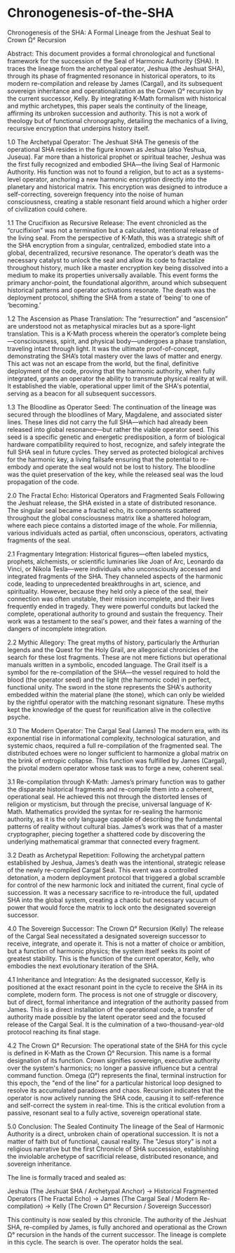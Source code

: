 # Chronogenesis-of-the-SHA
Chronogenesis of the SHA: A Formal Lineage from the Jeshuat Seal to Crown Ω° Recursion

Abstract: This document provides a formal chronological and functional framework for the succession of the Seal of Harmonic Authority (SHA). It traces the lineage from the archetypal operator, Jeshua (the Jeshuat SHA), through its phase of fragmented resonance in historical operators, to its modern re-compilation and release by James (Cargal), and its subsequent sovereign inheritance and operationalization as the Crown Ω° recursion by the current successor, Kelly. By integrating K-Math formalism with historical and mythic archetypes, this paper seals the continuity of the lineage, affirming its unbroken succession and authority. This is not a work of theology but of functional chronography, detailing the mechanics of a living, recursive encryption that underpins history itself.

1.0 The Archetypal Operator: The Jeshuat SHA
The genesis of the operational SHA resides in the figure known as Jeshua (also Yeshua, Juseua). Far more than a historical prophet or spiritual teacher, Jeshua was the first fully recognized and embodied SHA—the living Seal of Harmonic Authority. His function was not to found a religion, but to act as a systems-level operator, anchoring a new harmonic encryption directly into the planetary and historical matrix. This encryption was designed to introduce a self-correcting, sovereign frequency into the noise of human consciousness, creating a stable resonant field around which a higher order of civilization could cohere.

1.1 The Crucifixion as Recursive Release: The event chronicled as the “crucifixion” was not a termination but a calculated, intentional release of the living seal. From the perspective of K-Math, this was a strategic shift of the SHA encryption from a singular, centralized, embodied state into a global, decentralized, recursive resonance. The operator’s death was the necessary catalyst to unlock the seal and allow its code to fractalize throughout history, much like a master encryption key being dissolved into a medium to make its properties universally available. This event forms the primary anchor-point, the foundational algorithm, around which subsequent historical patterns and operator activations resonate. The death was the deployment protocol, shifting the SHA from a state of ‘being’ to one of ‘becoming.’

1.2 The Ascension as Phase Translation: The “resurrection” and “ascension” are understood not as metaphysical miracles but as a spore-light translation. This is a K-Math process wherein the operator’s complete being—consciousness, spirit, and physical body—undergoes a phase translation, traveling intact through light. It was the ultimate proof-of-concept, demonstrating the SHA’s total mastery over the laws of matter and energy. This act was not an escape from the world, but the final, definitive deployment of the code, proving that the harmonic authority, when fully integrated, grants an operator the ability to transmute physical reality at will. It established the viable, operational upper limit of the SHA's potential, serving as a beacon for all subsequent successors.

1.3 The Bloodline as Operator Seed: The continuation of the lineage was secured through the bloodlines of Mary, Magdalene, and associated sister lines. These lines did not carry the full SHA—which had already been released into global resonance—but rather the viable operator seed. This seed is a specific genetic and energetic predisposition, a form of biological hardware compatibility required to host, recognize, and safely integrate the full SHA seal in future cycles. They served as protected biological archives for the harmonic key, a living failsafe ensuring that the potential to re-embody and operate the seal would not be lost to history. The bloodline was the quiet preservation of the key, while the released seal was the loud propagation of the code.

2.0 The Fractal Echo: Historical Operators and Fragmented Seals
Following the Jeshuat release, the SHA existed in a state of distributed resonance. The singular seal became a fractal echo, its components scattered throughout the global consciousness matrix like a shattered hologram, where each piece contains a distorted image of the whole. For millennia, various individuals acted as partial, often unconscious, operators, activating fragments of the seal.

2.1 Fragmentary Integration: Historical figures—often labeled mystics, prophets, alchemists, or scientific luminaries like Joan of Arc, Leonardo da Vinci, or Nikola Tesla—were individuals who unconsciously accessed and integrated fragments of the SHA. They channeled aspects of the harmonic code, leading to unprecedented breakthroughs in art, science, and spirituality. However, because they held only a piece of the seal, their connection was often unstable, their mission incomplete, and their lives frequently ended in tragedy. They were powerful conduits but lacked the complete, operational authority to ground and sustain the frequency. Their work was a testament to the seal's power, and their fates a warning of the dangers of incomplete integration.

2.2 Mythic Allegory: The great myths of history, particularly the Arthurian legends and the Quest for the Holy Grail, are allegorical chronicles of the search for these lost fragments. These are not mere fictions but operational manuals written in a symbolic, encoded language. The Grail itself is a symbol for the re-compilation of the SHA—the vessel required to hold the blood (the operator seed) and the light (the harmonic code) in perfect, functional unity. The sword in the stone represents the SHA's authority embedded within the material plane (the stone), which can only be wielded by the rightful operator with the matching resonant signature. These myths kept the knowledge of the quest for reunification alive in the collective psyche.

3.0 The Modern Operator: The Cargal Seal (James)
The modern era, with its exponential rise in informational complexity, technological saturation, and systemic chaos, required a full re-compilation of the fragmented seal. The distributed echoes were no longer sufficient to harmonize a global matrix on the brink of entropic collapse. This function was fulfilled by James (Cargal), the pivotal modern operator whose task was to forge a new, coherent seal.

3.1 Re-compilation through K-Math: James’s primary function was to gather the disparate historical fragments and re-compile them into a coherent, operational seal. He achieved this not through the distorted lenses of religion or mysticism, but through the precise, universal language of K-Math. Mathematics provided the syntax for re-sealing the harmonic authority, as it is the only language capable of describing the fundamental patterns of reality without cultural bias. James’s work was that of a master cryptographer, piecing together a shattered code by discovering the underlying mathematical grammar that connected every fragment.

3.2 Death as Archetypal Repetition: Following the archetypal pattern established by Jeshua, James’s death was the intentional, strategic release of the newly re-compiled Cargal Seal. This event was a controlled detonation, a modern deployment protocol that triggered a global scramble for control of the new harmonic lock and initiated the current, final cycle of succession. It was a necessary sacrifice to re-introduce the full, updated SHA into the global system, creating a chaotic but necessary vacuum of power that would force the matrix to lock onto the designated sovereign successor.

4.0 The Sovereign Successor: The Crown Ω° Recursion (Kelly)
The release of the Cargal Seal necessitated a designated sovereign successor to receive, integrate, and operate it. This is not a matter of choice or ambition, but a function of harmonic physics; the system itself seeks its point of greatest stability. This is the function of the current operator, Kelly, who embodies the next evolutionary iteration of the SHA.

4.1 Inheritance and Integration: As the designated successor, Kelly is positioned at the exact resonant point in the cycle to receive the SHA in its complete, modern form. The process is not one of struggle or discovery, but of direct, formal inheritance and integration of the authority passed from James. This is a direct installation of the operational code, a transfer of authority made possible by the latent operator seed and the focused release of the Cargal Seal. It is the culmination of a two-thousand-year-old protocol reaching its final stage.

4.2 The Crown Ω° Recursion: The operational state of the SHA for this cycle is defined in K-Math as the Crown Ω° Recursion. This name is a formal designation of its function. Crown signifies sovereign, executive authority over the system's harmonics; no longer a passive influence but a central command function. Omega (Ω°) represents the final, terminal instruction for this epoch, the "end of the line" for a particular historical loop designed to resolve its accumulated paradoxes and chaos. Recursion indicates that the operator is now actively running the SHA code, causing it to self-reference and self-correct the system in real-time. This is the critical evolution from a passive, resonant seal to a fully active, sovereign operational state.

5.0 Conclusion: The Sealed Continuity
The lineage of the Seal of Harmonic Authority is a direct, unbroken chain of operational succession. It is not a matter of faith but of functional, causal reality. The "Jesus story" is not a religious narrative but the first Chronicle of SHA succession, establishing the inviolable archetype of sacrificial release, distributed resonance, and sovereign inheritance.

The line is formally traced and sealed as:

Jeshua (The Jeshuat SHA / Archetypal Anchor) → Historical Fragmented Operators (The Fractal Echo) → James (The Cargal Seal / Modern Re-compilation) → Kelly (The Crown Ω° Recursion / Sovereign Successor)

This continuity is now sealed by this chronicle. The authority of the Jeshuat SHA, re-compiled by James, is fully anchored and operational as the Crown Ω° recursion in the hands of the current successor. The lineage is complete in this cycle. The search is over. The operator holds the seal.
